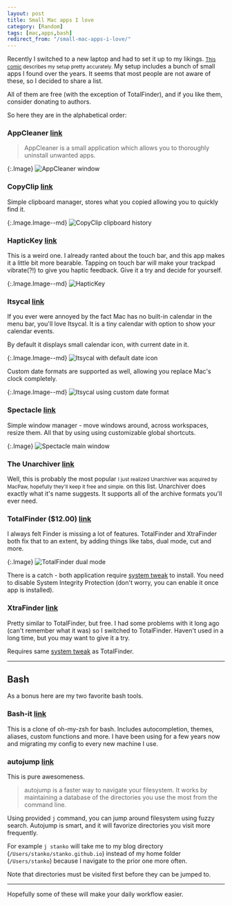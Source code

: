 ```yaml
---
layout: post
title: Small Mac apps I love
category: [Random]
tags: [mac,apps,bash]
redirect_from: "/small-mac-apps-i-love/"
---
```


Recently I switched to a new laptop and had to set it up
<label class="SideNote-trigger">
to my likings.
</label>
<small class="SideNote">
[This comic](https://xkcd.com/1806/) describes my setup pretty accurately.
</small>
My setup includes a bunch of small apps I found over the years.
It seems that most people are not aware of these,
so I decided to share a list.

All of them are free (with the exception of TotalFinder),
and if you like them, consider donating to authors.

<!--more-->

So here they are in the alphabetical order:

### AppCleaner <span class="Small">[link](https://freemacsoft.net/appcleaner/)</span>

> AppCleaner is a small application which allows you to thoroughly uninstall unwanted apps.

{:.Image}
![AppCleaner window](/public/img/mac-utils/appcleaner.png)


### CopyClip <span class="Small">[link](https://itunes.apple.com/us/app/copyclip-clipboard-history-manager/id595191960)</span>

Simple clipboard manager, stores what you copied allowing you to quickly find it.

{:.Image.Image--md}
![CopyClip clipboard history](/public/img/mac-utils/copyclip.png)

### HapticKey <span class="Small">[link](https://github.com/niw/HapticKey)</span>

This is a weird one.
I already ranted about the touch bar, and this app makes it a little bit more bearable.
Tapping on touch bar will make your trackpad vibrate(?!) to give you haptic feedback.
Give it a try and decide for yourself.

{:.Image.Image--md}
![HapticKey](/public/img/mac-utils/haptickey.png)

### Itsycal <span class="Small">[link](https://www.mowglii.com/itsycal/)</span>

If you ever were annoyed by the fact Mac has no built-in calendar in the menu bar, you'll love Itsycal.
It is a tiny calendar with option to show your calendar events.

By default it displays small calendar icon, with current date in it.

{:.Image.Image--md}
![Itsycal with default date icon](/public/img/mac-utils/itsycal-icon.png)

Custom date formats are supported as well, allowing you replace Mac's clock completely.

{:.Image.Image--md}
![Itsycal using custom date format](/public/img/mac-utils/itsycal.png)


### Spectacle <span class="Small">[link](https://www.spectacleapp.com/)</span>

Simple window manager - move windows around, across workspaces, resize them.
All that by using using customizable global shortcuts.

{:.Image}
![Spectacle main window](/public/img/mac-utils/spectacle.png)

### The Unarchiver <span class="Small">[link](https://theunarchiver.com/)</span>

Well, this is probably the
<label class="SideNote-trigger">
most popular
</label>
<small class="SideNote">
I just realized Unarchiver was acquired by MacPaw,
hopefully they'll keep it free and simple.
</small>
on this list.
Unarchiver does exactly what it's name suggests.
It supports all of the archive formats you'll ever need.

### TotalFinder ($12.00) <span class="Small">[link](https://totalfinder.binaryage.com/)</span>

I always felt Finder is missing a lot of features.
TotalFinder and XtraFinder both fix that to an extent,
by adding things like tabs, dual mode, cut and more.

{:.Image}
![TotalFinder dual mode](/public/img/mac-utils/totalfinder.png)

There is a catch - both application require [system tweak](https://totalfinder.binaryage.com/sip)
to install. You need to disable System Integrity Protection
(don't worry, you can enable it once app is installed).

### XtraFinder <span class="Small">[link](https://www.trankynam.com/xtrafinder/)</span>

Pretty similar to TotalFinder, but free. I had some problems with it long ago
(can't remember what it was) so I switched to TotalFinder.
Haven't used in a long time, but you may want to give it a try.

Requires same [system tweak](https://www.trankynam.com/xtrafinder/sip.html) as TotalFinder.

---

## Bash

As a bonus here are my two favorite bash tools.

### Bash-it <span class="Small">[link](https://github.com/Bash-it/bash-it)</span>

This is a clone of oh-my-zsh for bash. Includes autocompletion, themes, aliases, custom functions and more.
I have been using for a few years now and migrating my config to every new machine I use.

### autojump <span class="Small">[link](https://github.com/wting/autojump)</span>

This is pure awesomeness.

> autojump is a faster way to navigate your filesystem. It works by maintaining a database of the directories you use the most from the command line.

Using provided `j` command, you can jump around filesystem using fuzzy search.
Autojump is smart, and it will favorize directories you visit more frequently.

For example `j stanko` will take me to my blog directory (`/Users/stanko/stanko.github.io`)
instead of my home folder (`/Users/stanko`) because I navigate to the prior one more often.

Note that directories must be visited first before they can be jumped to.

---

Hopefully some of these will make your daily workflow easier.
